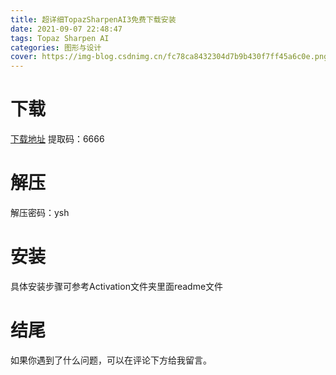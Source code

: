 ```yaml
---
title: 超详细TopazSharpenAI3免费下载安装
date: 2021-09-07 22:48:47
tags: Topaz Sharpen AI
categories: 图形与设计
cover: https://img-blog.csdnimg.cn/fc78ca8432304d7b9b430f7ff45a6c0e.png
---
```


# 下载
[下载地址](https://pan.baidu.com/s/1EGmx5VyW26B-V5lbRdQLVQ)
提取码：6666

# 解压
解压密码：ysh

# 安装
具体安装步骤可参考Activation文件夹里面readme文件

# 结尾
如果你遇到了什么问题，可以在评论下方给我留言。










